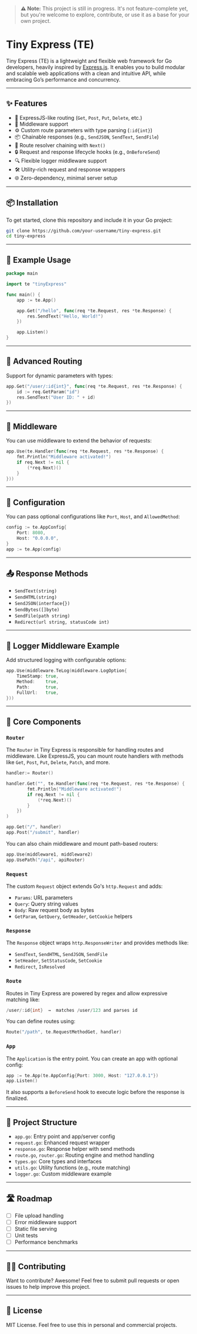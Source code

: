 > **⚠️ Note:** This project is still in progress. It's not feature-complete yet, but you're welcome to explore, contribute, or use it as a base for your own project.

# Tiny Express (TE)

Tiny Express (TE) is a lightweight and flexible web framework for Go developers, heavily inspired by [Express.js](https://expressjs.com/). It enables you to build modular and scalable web applications with a clean and intuitive API, while embracing Go’s performance and concurrency.

---

## ✨ Features

- 🚀 ExpressJS-like routing (`Get`, `Post`, `Put`, `Delete`, etc.)
- 🧱 Middleware support
- ⚙️ Custom route parameters with type parsing (`:id{int}`)
- 📦 Chainable responses (e.g., `SendJSON`, `SendText`, `SendFile`)
- 🔁 Route resolver chaining with `Next()`
- 🔒 Request and response lifecycle hooks (e.g., `OnBeforeSend`)
- 🔍 Flexible logger middleware support
- 🛠 Utility-rich request and response wrappers
- 🌐 Zero-dependency, minimal server setup

---

## 📦 Installation

To get started, clone this repository and include it in your Go project:

```bash
git clone https://github.com/your-username/tiny-express.git
cd tiny-express
```

---

## 🧪 Example Usage

```go
package main

import te "tinyExpress"

func main() {
	app := te.App()

	app.Get("/hello", func(req *te.Request, res *te.Response) {
		res.SendText("Hello, World!")
	})

	app.Listen()
}
```

---

## 🧩 Advanced Routing

Support for dynamic parameters with types:

```go
app.Get("/user/:id{int}", func(req *te.Request, res *te.Response) {
	id := req.GetParam("id")
	res.SendText("User ID: " + id)
})
```

---

## 🧱 Middleware

You can use middleware to extend the behavior of requests:

```go
app.Use(te.Handler(func(req *te.Request, res *te.Response) {
	fmt.Println("Middleware activated!")
	if req.Next != nil {
		(*req.Next)()
	}
}))
```

---

## 🔧 Configuration

You can pass optional configurations like `Port`, `Host`, and `AllowedMethod`:

```go
config := te.AppConfig{
	Port: 8080,
	Host: "0.0.0.0",
}
app := te.App(config)
```

---

## 📤 Response Methods

- `SendText(string)`
- `SendHTML(string)`
- `SendJSON(interface{})`
- `SendBytes([]byte)`
- `SendFile(path string)`
- `Redirect(url string, statusCode int)`

---

## 🧾 Logger Middleware Example

Add structured logging with configurable options:

```go
app.Use(middleware.TeLog(middleware.LogOption{
	TimeStamp: true,
	Method:    true,
	Path:      true,
	FullUrl:   true,
}))
```

---

## 🧠 Core Components

### `Router`
The `Router` in Tiny Express is responsible for handling routes and middleware. Like ExpressJS, you can mount route handlers with methods like `Get`, `Post`, `Put`, `Delete`, `Patch`, and more.

```go
handler:= Router()

handler.Get("", te.Handler(func(req *te.Request, res *te.Response) {
		fmt.Println("Middleware activated!")
		if req.Next != nil {
			(*req.Next)()
		}
	}) 
)

app.Get("/", handler)
app.Post("/submit", handler)
```

You can also chain middleware and mount path-based routers:

```go
app.Use(middleware1, middleware2)
app.UsePath("/api", apiRouter)
```

### `Request`
The custom `Request` object extends Go's `http.Request` and adds:
- `Params`: URL parameters
- `Query`: Query string values
- `Body`: Raw request body as bytes
- `GetParam`, `GetQuery`, `GetHeader`, `GetCookie` helpers

### `Response`
The `Response` object wraps `http.ResponseWriter` and provides methods like:
- `SendText`, `SendHTML`, `SendJSON`, `SendFile`
- `SetHeader`, `SetStatusCode`, `SetCookie`
- `Redirect`, `IsResolved`

### `Route`
Routes in Tiny Express are powered by regex and allow expressive matching like:

```go
/user/:id{int}  →  matches /user/123 and parses id
```

You can define routes using:

```go
Route("/path", te.RequestMethodGet, handler)
```

### `App`
The `Application` is the entry point. You can create an app with optional config:

```go
app := te.App(te.AppConfig{Port: 3000, Host: "127.0.0.1"})
app.Listen()
```

It also supports a `BeforeSend` hook to execute logic before the response is finalized.

---

## 📂 Project Structure

- `app.go`: Entry point and app/server config
- `request.go`: Enhanced request wrapper
- `response.go`: Response helper with send methods
- `route.go`, `router.go`: Routing engine and method handling
- `types.go`: Core types and interfaces
- `utils.go`: Utility functions (e.g., route matching)
- `logger.go`: Custom middleware example

---

## 🛣 Roadmap

- [ ] File upload handling
- [ ] Error middleware support
- [ ] Static file serving
- [ ] Unit tests
- [ ] Performance benchmarks

---

## 👨‍💻 Contributing

Want to contribute? Awesome! Feel free to submit pull requests or open issues to help improve this project.

---

## 📄 License

MIT License. Feel free to use this in personal and commercial projects.